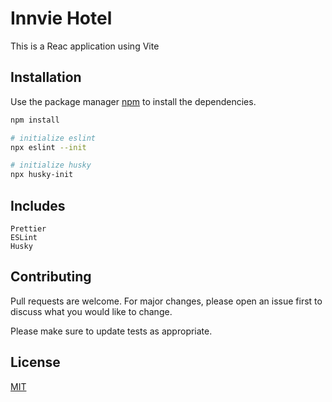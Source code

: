 # Innvie Hotel

This is a Reac application using Vite

## Installation

Use the package manager [npm](https://nodejs.org/en/download/) to install the dependencies.

```bash
npm install

# initialize eslint
npx eslint --init

# initialize husky
npx husky-init
```

## Includes

```
Prettier
ESLint
Husky
```

## Contributing

Pull requests are welcome. For major changes, please open an issue first to discuss what you would like to change.

Please make sure to update tests as appropriate.

## License

[MIT](https://choosealicense.com/licenses/mit/)
